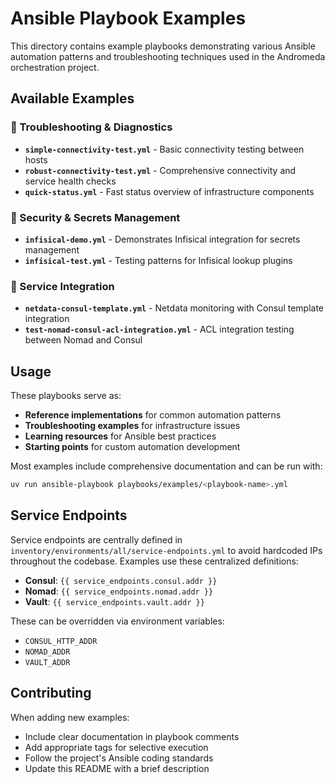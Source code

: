 # Ansible Playbook Examples

This directory contains example playbooks demonstrating various Ansible automation patterns and troubleshooting techniques used in the Andromeda orchestration project.

## Available Examples

### 🔧 Troubleshooting & Diagnostics

- **`simple-connectivity-test.yml`** - Basic connectivity testing between hosts
- **`robust-connectivity-test.yml`** - Comprehensive connectivity and service health checks
- **`quick-status.yml`** - Fast status overview of infrastructure components

### 🔐 Security & Secrets Management

- **`infisical-demo.yml`** - Demonstrates Infisical integration for secrets management
- **`infisical-test.yml`** - Testing patterns for Infisical lookup plugins

### 🔗 Service Integration

- **`netdata-consul-template.yml`** - Netdata monitoring with Consul template integration
- **`test-nomad-consul-acl-integration.yml`** - ACL integration testing between Nomad and Consul

## Usage

These playbooks serve as:

- **Reference implementations** for common automation patterns
- **Troubleshooting examples** for infrastructure issues
- **Learning resources** for Ansible best practices
- **Starting points** for custom automation development

Most examples include comprehensive documentation and can be run with:

```bash
uv run ansible-playbook playbooks/examples/<playbook-name>.yml
```

## Service Endpoints

Service endpoints are centrally defined in `inventory/environments/all/service-endpoints.yml` to avoid hardcoded IPs throughout the codebase. Examples use these centralized definitions:

- **Consul**: `{{ service_endpoints.consul.addr }}`
- **Nomad**: `{{ service_endpoints.nomad.addr }}`
- **Vault**: `{{ service_endpoints.vault.addr }}`

These can be overridden via environment variables:
- `CONSUL_HTTP_ADDR`
- `NOMAD_ADDR`
- `VAULT_ADDR`

## Contributing

When adding new examples:
- Include clear documentation in playbook comments
- Add appropriate tags for selective execution
- Follow the project's Ansible coding standards
- Update this README with a brief description
